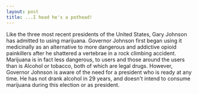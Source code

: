 ```yaml
---
layout: post
title: ...I head he's a pothead!
---
```


Like the three most recent presidents of the United States, Gary Johnson has admitted to using marijuana. Governor Johnson first began using it medicinally as an alternative to more dangerous and addictive opioid painkillers after he shattered a vertebrae in a rock climbing accident. Marijuana is in fact less dangerous, to users and those around the users than is Alcohol or tobacco, both of which are legal drugs. However, Governor Johnson is aware of the need for a president who is ready at any time. He has not drank alcohol in 29 years, and doesn't intend to consume marijuana during this election or as president.
